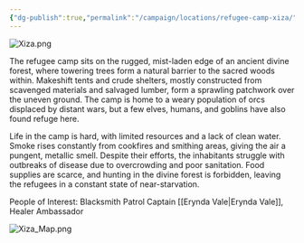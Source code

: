 ```yaml
---
{"dg-publish":true,"permalink":"/campaign/locations/refugee-camp-xiza/"}
---
```


![Xiza.png](/img/user/Config/DATA/Image%20Storage/Xiza.png)

The refugee camp sits on the rugged, mist-laden edge of an ancient divine forest, where towering trees form a natural barrier to the sacred woods within. Makeshift tents and crude shelters, mostly constructed from scavenged materials and salvaged lumber, form a sprawling patchwork over the uneven ground. The camp is home to a weary population of orcs displaced by distant wars, but a few elves, humans, and goblins have also found refuge here. 

Life in the camp is hard, with limited resources and a lack of clean water. Smoke rises constantly from cookfires and smithing areas, giving the air a pungent, metallic smell. Despite their efforts, the inhabitants struggle with outbreaks of disease due to overcrowding and poor sanitation. Food supplies are scarce, and hunting in the divine forest is forbidden, leaving the refugees in a constant state of near-starvation.



People of Interest:
Blacksmith
Patrol Captain
[[Erynda Vale\|Erynda Vale]], Healer
Ambassador

![Xiza_Map.png](/img/user/Config/DATA/Image%20Storage/Xiza_Map.png)